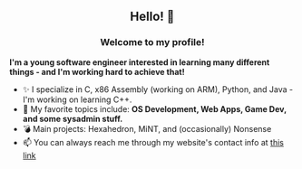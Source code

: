 <h2 align="center">
  Hello! 👋
</h2>

<h3 align="center"><b>Welcome to my profile!</b></h4>
<b>I'm a young software engineer interested in learning many different things - and I'm working hard to achieve that!</b>
<ul>
  <li>✨ I specialize in C, x86 Assembly (working on ARM), Python, and Java - I'm working on learning C++.</li>
  <li>🔭 My favorite topics include: <b>OS Development, Web Apps, Game Dev, and some sysadmin stuff.</b></li>
  <li>💣 Main projects: Hexahedron, MiNT, and (occasionally) Nonsense</li>
  <li>📫 You can always reach me through my website's contact info at <a href="https://techdude17.com">this link</a></li>
</ul>
